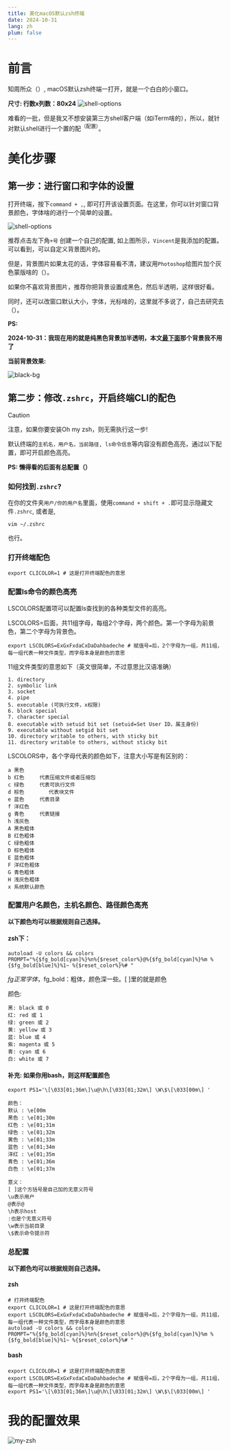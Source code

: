 ```yaml
---
title: 美化macOS默认zsh终端
date: 2024-10-31
lang: zh
plum: false
---
```


# 前言

知周所众（）, macOS默认zsh终端一打开，就是一个白白的小窗口。

**尺寸: 行数x列数：80x24**
![shell-options](/images/posts/macos-zsh/default-zsh.png)

难看的一批，但是我又不想安装第三方shell客户端（如iTerm啥的），所以，就针对默认shell进行一个置的配<sup>（配置）</sup>。

# 美化步骤

## 第一步：进行窗口和字体的设置

打开终端，按下`command + ,`, 即可打开该设置页面。在这里，你可以针对窗口背景颜色，字体啥的进行一个简单的设置。

![shell-options](/images/posts/macos-zsh/shell-options.png)

推荐点击左下角`+号` 创建一个自己的配置, 如上图所示，`Vincent`是我添加的配置。 可以看到，可以自定义背景图片的。

但是，背景图片如果太花的话，字体容易看不清，建议用`Photoshop`给图片加个灰色蒙版啥的（）。

如果你不喜欢背景图片，推荐你把背景设置成黑色，然后半透明，这样很好看。

同时，还可以改窗口默认大小，字体，光标啥的，这里就不多说了，自己去研究去（）。

**PS:**

**2024-10-31：我现在用的就是纯黑色背景加半透明，本文[最下面](#我的配置效果)那个背景我不用了**

**当前背景效果:**

![black-bg](/images/posts/macos-zsh/zsh-black-bg.png)

## 第二步：修改`.zshrc`，开启终端CLI的配色

> [!CAUTION]
> 注意，如果你要安装Oh my zsh，则无需执行这一步!

默认终端的`主机名，用户名，当前路径, ls命令信息`等内容没有颜色高亮，通过以下配置，即可开启颜色高亮。

**PS: 懒得看的后面有总配置（）**

### 如何找到`.zshrc`?

在你的文件夹`用户/你的用户名`里面，使用`command + shift + .`即可显示隐藏文件`.zshrc`, 或者是,

```shell
vim ~/.zshrc
```

也行。

### 打开终端配色

```shell
export CLICOLOR=1 # 这是打开终端配色的意思
```

### 配置ls命令的颜色高亮

LSCOLORS配置项可以配置ls查找到的各种类型文件的高亮。

LSCOLORS=后面，共11组字母，每组2个字母，两个颜色。第一个字母为前景色，第二个字母为背景色。

```shell
export LSCOLORS=ExGxFxdaCxDaDahbadeche # 赋值号=后，2个字母为一组，共11组，每一组代表一种文件类型，而字母本身是颜色的意思
```

11组文件类型的意思如下（英文很简单，不过意思比汉语准确）

```
1. directory
2. symbolic link
3. socket
4. pipe
5. executable (可执行文件，x权限)
6. block special
7. character special
8. executable with setuid bit set (setuid=Set User ID，属主身份)
9. executable without setgid bit set
10. directory writable to others, with sticky bit
11. directory writable to others, without sticky bit
```

LSCOLORS中，各个字母代表的颜色如下，注意大小写是有区别的：

```
a 黑色
b 红色 	 代表压缩文件或者压缩包
c 绿色	 代表可执行文件
d 棕色        代表块文件
e 蓝色 	 代表目录
f 洋红色
g 青色 	 代表链接
h 浅灰色
A 黑色粗体
B 红色粗体
C 绿色粗体
D 棕色粗体
E 蓝色粗体
F 洋红色粗体
G 青色粗体
H 浅灰色粗体
x 系统默认颜色
```

### 配置用户名颜色，主机名颜色、路径颜色高亮

**以下颜色均可以根据规则自己选择。**

#### zsh下：

```shell
autoload -U colors && colors
PROMPT="%{$fg_bold[cyan]%}%n%{$reset_color%}@%{$fg_bold[cyan]%}%m %{$fg_bold[blue]%}%1~ %{$reset_color%}%# "
```

$fg正常字体，$fg_bold：粗体，颜色深一些。[ ]里的就是颜色

颜色:

```
黑: black 或 0
红: red 或 1
绿: green 或 2
⻩: yellow 或 3
蓝: blue 或 4
紫: magenta 或 5
⻘: cyan 或 6
白: white 或 7
```

#### 补充: 如果你用bash，则这样配置颜色

```shell
export PS1='\[\033[01;36m\]\u@\h\[\033[01;32m\] \W\$\[\033[00m\] '
```

```
颜色：
默认 : \e[00m
黑色 : \e[01;30m
红色 : \e[01;31m
绿色 : \e[01;32m
黄色 : \e[01;33m
蓝色 : \e[01;34m
洋红 : \e[01;35m
青色 : \e[01;36m
白色 : \e[01;37m

意义：
[ ]这个方括号是自己加的无意义符号
\u表示用户
@表示@
\h表示host
:也是个无意义符号
\w表示当前目录
\$表示命令提示符
```

### 总配置

**以下颜色均可以根据规则自己选择。**

#### zsh

```shell
# 打开终端配色
export CLICOLOR=1 # 这是打开终端配色的意思
export LSCOLORS=ExGxFxdaCxDaDahbadeche # 赋值号=后，2个字母为一组，共11组，每一组代表一种文件类型，而字母本身是颜色的意思
autoload -U colors && colors
PROMPT="%{$fg_bold[cyan]%}%n%{$reset_color%}@%{$fg_bold[cyan]%}%m %{$fg_bold[blue]%}%1~ %{$reset_color%}%# "
```

#### bash

```shell
export CLICOLOR=1 # 这是打开终端配色的意思
export LSCOLORS=ExGxFxdaCxDaDahbadeche # 赋值号=后，2个字母为一组，共11组，每一组代表一种文件类型，而字母本身是颜色的意思
export PS1='\[\033[01;36m\]\u@\h\[\033[01;32m\] \W\$\[\033[00m\] '
```

# 我的配置效果

![my-zsh](/images/posts/macos-zsh/my-zsh.png)
